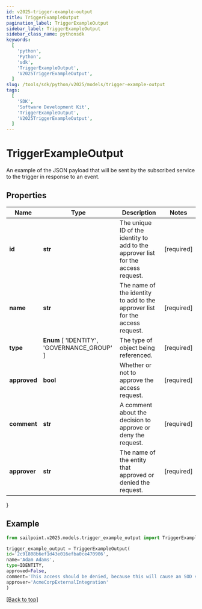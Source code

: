 ```yaml
---
id: v2025-trigger-example-output
title: TriggerExampleOutput
pagination_label: TriggerExampleOutput
sidebar_label: TriggerExampleOutput
sidebar_class_name: pythonsdk
keywords:
  [
    'python',
    'Python',
    'sdk',
    'TriggerExampleOutput',
    'V2025TriggerExampleOutput',
  ]
slug: /tools/sdk/python/v2025/models/trigger-example-output
tags:
  [
    'SDK',
    'Software Development Kit',
    'TriggerExampleOutput',
    'V2025TriggerExampleOutput',
  ]
---
```


# TriggerExampleOutput

An example of the JSON payload that will be sent by the subscribed service to the trigger in response to an event.

## Properties

| Name | Type | Description | Notes |
| --- | --- | --- | --- |
| **id** | **str** | The unique ID of the identity to add to the approver list for the access request. | [required] |
| **name** | **str** | The name of the identity to add to the approver list for the access request. | [required] |
| **type** | **Enum** [ 'IDENTITY', 'GOVERNANCE_GROUP' ] | The type of object being referenced. | [required] |
| **approved** | **bool** | Whether or not to approve the access request. | [required] |
| **comment** | **str** | A comment about the decision to approve or deny the request. | [required] |
| **approver** | **str** | The name of the entity that approved or denied the request. | [required] |

}

## Example

```python
from sailpoint.v2025.models.trigger_example_output import TriggerExampleOutput

trigger_example_output = TriggerExampleOutput(
id='2c91808b6ef1d43e016efba0ce470906',
name='Adam Adams',
type=IDENTITY,
approved=False,
comment='This access should be denied, because this will cause an SOD violation.',
approver='AcmeCorpExternalIntegration'
)

```

[[Back to top]](#)
